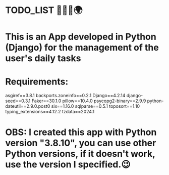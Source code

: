 # TODO_LIST 👨🏽‍💻🌍
# This is an App developed in Python (Django) for the management of the user's daily tasks

# Requirements:
asgiref==3.8.1
backports.zoneinfo==0.2.1
Django==4.2.14
django-seed==0.3.1
Faker==30.1.0
pillow==10.4.0
psycopg2-binary==2.9.9
python-dateutil==2.9.0.post0
six==1.16.0
sqlparse==0.5.1
toposort==1.10
typing_extensions==4.12.2
tzdata==2024.1

# OBS: I created this app with Python version "3.8.10", you can use other Python versions, if it doesn't work, use the version I specified.😉
